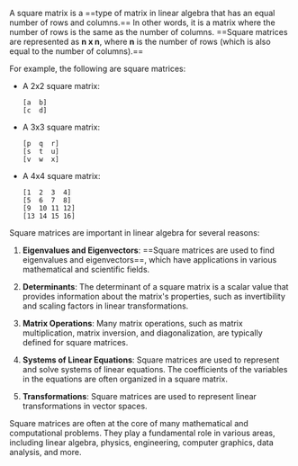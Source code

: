 A square matrix is a ==type of matrix in linear algebra that has an equal number of rows and columns.== In other words, it is a matrix where the number of rows is the same as the number of columns. ==Square matrices are represented as **n x n**, where **n** is the number of rows (which is also equal to the number of columns).==

For example, the following are square matrices:

- A 2x2 square matrix:
  ```
  [a  b]
  [c  d]
  ```

- A 3x3 square matrix:
  ```
  [p  q  r]
  [s  t  u]
  [v  w  x]
  ```

- A 4x4 square matrix:
  ```
  [1  2  3  4]
  [5  6  7  8]
  [9  10 11 12]
  [13 14 15 16]
  ```

Square matrices are important in linear algebra for several reasons:

1. **Eigenvalues and Eigenvectors**: ==Square matrices are used to find eigenvalues and eigenvectors==, which have applications in various mathematical and scientific fields.

2. **Determinants**: The determinant of a square matrix is a scalar value that provides information about the matrix's properties, such as invertibility and scaling factors in linear transformations.

3. **Matrix Operations**: Many matrix operations, such as matrix multiplication, matrix inversion, and diagonalization, are typically defined for square matrices.

4. **Systems of Linear Equations**: Square matrices are used to represent and solve systems of linear equations. The coefficients of the variables in the equations are often organized in a square matrix.

5. **Transformations**: Square matrices are used to represent linear transformations in vector spaces.

Square matrices are often at the core of many mathematical and computational problems. They play a fundamental role in various areas, including linear algebra, physics, engineering, computer graphics, data analysis, and more.